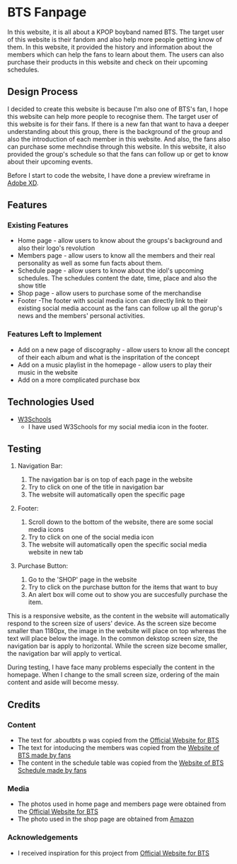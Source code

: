 # BTS Fanpage

In this website, it is all about a KPOP boyband named BTS. The target user of this website is their fandom and also help more people getting
know of them. In this website, it provided the history and information about the members which can help the fans to learn about them. The users can also purchase their products in this website and check on their upcoming schedules.

 
## Design Process

I decided to create this website is because I'm also one of BTS's fan, I hope this website can help more people to recognise them. The target user of this website is for their fans. If there is a new fan that want to hava a deeper understanding about this group, there is the background of the group and also the introduction of each member in this website. And also, the fans also can purchase some mechndise through this website. In this website, it also provided the group's schedule so that the fans can follow up or get to know about their upcoming events.

Before I start to code the website, I have done a preview wireframe in [Adobe XD](https://xd.adobe.com/view/c621ebc5-23af-4efe-8814-ba98e64172e7-9372/).

## Features

### Existing Features
- Home page - allow users to know about the groups's background and also their logo's revolution
- Members page - allow users to know all the members and their real personality as well as some fun facts about them.
- Schedule page - allow users to know about the idol's upcoming schedules. The schedules content the date, time, place and also the show title
- Shop page - allow users to purchase some of the merchandise
- Footer -The footer with social media icon can directly link to their existing social media account as the fans can follow up all the gorup's news and the members' personal activities.

### Features Left to Implement
- Add on a new page of discography - allow users to know all the concept of their each album and what is the inspritation of the concept
- Add on a music playlist in the homepage - allow users to play their music in the website
- Add on a more complicated purchase box

## Technologies Used

- [W3Schools](https://www.w3schools.com/howto/howto_css_social_media_buttons.asp)
    - I have used W3Schools for my social media icon in the footer. 


## Testing
1. Navigation Bar:
    1. The navigation bar is on top of each page in the website
    2. Try to click on one of the title in navigation bar
    3. The website will automatically open the specific page

2. Footer:
    1. Scroll down to the bottom of the website, there are some social media icons
    2. Try to click on one of the social media icon
    3. The website will automatically open the specific social media website in new tab

3. Purchase Button:
    1. Go to the 'SHOP' page in the website
    2. Try to click on the purchase button for the items that want to buy
    3. An alert box will come out to show you are succesfully purchase the item.

This is a responsive website, as the content in the website will automatically respond to the screen size of users' device. As the screen size become smaller than 1180px, the image in the website will place on top whereas the text will place below the image. In the common dekstop screen size, the navigation bar is apply to horizontal. While the screen size become smaller, the navigation bar will apply to vertical.

During testing, I have face many problems especially the content in the homepage. When I change to the small screen size, ordering of the main content and aside will become messy.

## Credits

### Content
- The text for .aboutbts p was copied from the [Official Website for BTS](https://ibighit.com/bts/eng/profile/)
- The text for intoducing the members was copied from the [Website of BTS made by fans](https://www.hypable.com/bts-member-profile-guide/)
- The content in the schedule table was copied from the [Website of BTS Schedule made by fans](https://www.kweendeoks.com/schedule)

### Media
- The photos used in home page and members page were obtained from the [Official Website for BTS](https://ibighit.com/bts/eng/profile/)
- The photo used in the shop page are obtained from [Amazon](https://www.amazon.sg/s?k=bts&ref=nb_sb_noss)

### Acknowledgements

- I received inspiration for this project from [Official Website for BTS](https://ibighit.com/bts/eng/profile/)
